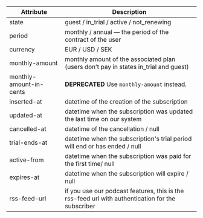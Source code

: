 Attribute | Description
--------- | -----------
state | guest / in_trial / active / not_renewing
period | monthly / annual — the period of the contract of the user
currency | EUR / USD / SEK
monthly-amount | monthly amount of the associated plan (users don’t pay in states in_trial and guest)
monthly-amount-in-cents | **DEPRECATED** Use `monthly-amount` instead.
inserted-at | datetime of the creation of the subscription
updated-at | datetime when the subscription was updated the last time on our system
cancelled-at | datetime of the cancellation / null
trial-ends-at | datetime when the subscription's trial period will end or has ended / null
active-from | datetime when the subscription was paid for the first time/ null
expires-at | datetime when the subscription will expire / null
rss-feed-url | if you use our podcast features, this is the rss-feed url with authentication for the subscriber
